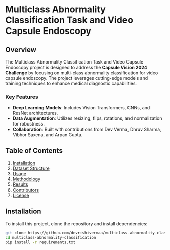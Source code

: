 # Multiclass Abnormality Classification Task and Video Capsule Endoscopy

## Overview
The Multiclass Abnormality Classification Task and Video Capsule Endoscopy project is designed to address the **Capsule Vision 2024 Challenge** by focusing on multi-class abnormality classification for video capsule endoscopy. The project leverages cutting-edge models and training techniques to enhance medical diagnostic capabilities. 

### Key Features
- **Deep Learning Models**: Includes Vision Transformers, CNNs, and ResNet architectures.
- **Data Augmentation**: Utilizes  resizing, flips, rotations, and normalization for robustness.
- **Collaboration**: Built with contributions from Dev Verma, Dhruv Sharma, Vibhor Saxena, and Arpan Gupta.

## Table of Contents
1. [Installation](#installation)
2. [Dataset Structure](#dataset-structure)
3. [Usage](#usage)
4. [Methodology](#methodology)
5. [Results](#results)
6. [Contributors](#contributors)
7. [License](#license)

## Installation
To install this project, clone the repository and install dependencies:

```bash
git clone https://github.com/devrishivermaa/multiclass-abnormality-classification.git
cd multiclass-abnormality-classification
pip install -r requirements.txt


